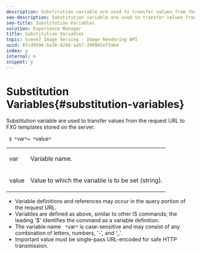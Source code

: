 ```yaml
---
description: Substitution variable are used to transfer values from the request URL to FXG templates stored on the server.
seo-description: Substitution variable are used to transfer values from the request URL to FXG templates stored on the server.
seo-title: Substitution Variables
solution: Experience Manager
title: Substitution Variables
topic: Scene7 Image Serving - Image Rendering API
uuid: 87cd9594-ba3b-429d-aa57-399902ef3abe
index: y
internal: n
snippet: y
---
```


# Substitution Variables{#substitution-variables}

Substitution variable are used to transfer values from the request URL to FXG templates stored on the server.

 ` $ *`var`*= *`value`*`

<table id="simpletable_76B381800C0D411F87CD551FC30B0579"> 
 <tr class="strow"> 
  <td class="stentry"> <p> <span class="codeph"> <span class="varname"> var </span> </span> </p> </td> 
  <td class="stentry"> <p>Variable name. </p> </td> 
 </tr> 
 <tr class="strow"> 
  <td class="stentry"> <p> <span class="codeph"> <span class="varname"> value </span> </span> </p> </td> 
  <td class="stentry"> <p>Value to which the variable is to be set (string). </p> </td> 
 </tr> 
</table>

* Variable definitions and references may occur in the query portion of the request URL. 
* Variables are defined as above, similar to other IS commands; the leading '$' identifies the command as a variable definition. 
* The variable name ` *`var`*` is case-sensitive and may consist of any combination of letters, numbers, '-', and '_'. 
* Important value must be single-pass URL-encoded for safe HTTP transmission.

